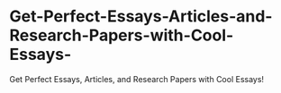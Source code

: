 # Get-Perfect-Essays-Articles-and-Research-Papers-with-Cool-Essays-
Get Perfect Essays, Articles, and Research Papers with Cool Essays!
